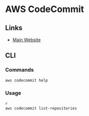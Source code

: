 # AWS CodeCommit

## Links

- [Main Website](https://aws.amazon.com/codecommit)

## CLI

### Commands

```sh
aws codecommit help
```

### Usage

```sh
#
aws codecommit list-repositories
```
